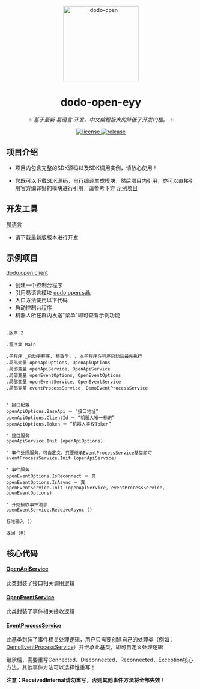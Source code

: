 <p align="center">
  <a href="https://open.imdodo.com">
    <img src="https://open.imdodo.com/images/hero.png" width="200" height="200" alt="dodo-open">
  </a>
</p>

<div align="center">

  # dodo-open-eyy

  _✨ 基于最新 易语言 开发，中文编程极大的降低了开发门槛。 ✨_

  <a href="https://github.com/dodo-open/dodo-open-eyy/blob/main/LICENSE">
    <img src="https://img.shields.io/github/license/dodo-open/dodo-open-eyy" alt="license">
  </a>
  <a href="https://github.com/dodo-open/dodo-open-eyy/releases">
    <img src="https://img.shields.io/github/v/release/dodo-open/dodo-open-eyy?color=blueviolet&include_prereleases"
      alt="release">
  </a>

</div>

## 项目介绍

- 项目内包含完整的SDK源码以及SDK调用实例，请放心使用！

- 您既可以下载SDK源码，自行编译生成模块，然后项目内引用，亦可以直接引用官方编译好的模块进行引用，请参考下方 [示例项目](#示例项目)

## 开发工具

[易语言](https://www.eyuyan.la/cate/25.html)

- 请下载最新版版本进行开发

## 示例项目

[dodo.open.client](https://github.com/dodo-open/dodo-open-eyy/blob/main/src/dodo.open.client.e)

- 创建一个控制台程序
- 引用易语言模块 [dodo.open.sdk](https://github.com/dodo-open/dodo-open-eyy/blob/main/src/dodo.open.sdk.ec)
- 入口方法使用以下代码
- 启动控制台程序
- 机器人所在群内发送"菜单"即可查看示例功能

```

.版本 2

.程序集 Main

.子程序 _启动子程序, 整数型, , 本子程序在程序启动后最先执行
.局部变量 openApiOptions, OpenApiOptions
.局部变量 openApiService, OpenApiService
.局部变量 openEventOptions, OpenEventOptions
.局部变量 openEventService, OpenEventService
.局部变量 eventProcessService, DemoEventProcessService


' 接口配置
openApiOptions.BaseApi ＝ “接口地址”
openApiOptions.ClientId ＝ “机器人唯一标识”
openApiOptions.Token ＝ “机器人鉴权Token”

' 接口服务
openApiService.Init (openApiOptions)

' 事件处理服务，可自定义，只要继承EventProcessService基类即可
eventProcessService.Init (openApiService)

' 事件服务
openEventOptions.IsReconnect ＝ 真
openEventOptions.IsAsync ＝ 真
openEventService.Init (openApiService, eventProcessService, openEventOptions)

' 开始接收事件消息
openEventService.ReceiveAsync ()

标准输入 ()

返回 (0)

```

## 核心代码

#### [OpenApiService](https://github.com/dodo-open/dodo-open-eyy/blob/main/src/dodo.open.sdk.e)

此类封装了接口相关调用逻辑

#### [OpenEventService](https://github.com/dodo-open/dodo-open-eyy/blob/main/src/dodo.open.sdk.e)

此类封装了事件相关接收逻辑

#### [EventProcessService](https://github.com/dodo-open/dodo-open-eyy/blob/main/src/dodo.open.sdk.e)

此基类封装了事件相关处理逻辑，用户只需要创建自己的处理类（例如：[DemoEventProcessService](https://github.com/dodo-open/dodo-open-eyy/blob/main/src/dodo.open.sdk.e)）并继承此基类，即可自定义处理逻辑

继承后，需要重写Connected、Disconnected、Reconnected、Exception核心方法，其他事件方法可以选择性重写！

**注意：ReceivedInternal请勿重写，否则其他事件方法将全部失效！**
